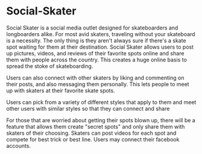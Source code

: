 Social-Skater
=============
Social Skater is a social media outlet designed for skateboarders and longboarders alike. For most avid skaters, traveling without your skateboard is a necessity. The only thing is they aren't always sure if there's a skate spot waiting for them at their destination. Social Skater allows users to post up pictures, videos, and reviews of their favorite spots online and share them with people across the country. This creates a huge online basis to spread the stoke of skateboarding.

Users can also connect with other skaters by liking and commenting on their posts, and also messaging them personally. This lets people to meet up with skaters at their favorite skate spots.

Users can pick from a variety of different styles that apply to them and meet other users with similar styles so that they can connect and share 

For those that are worried about getting their spots blown up, there will be a feature that allows them create "secret spots" and only share them with skaters of their choosing. 
Skaters can post videos for each spot and compete for best trick or best line.
Users may connect their facebook accounts.
